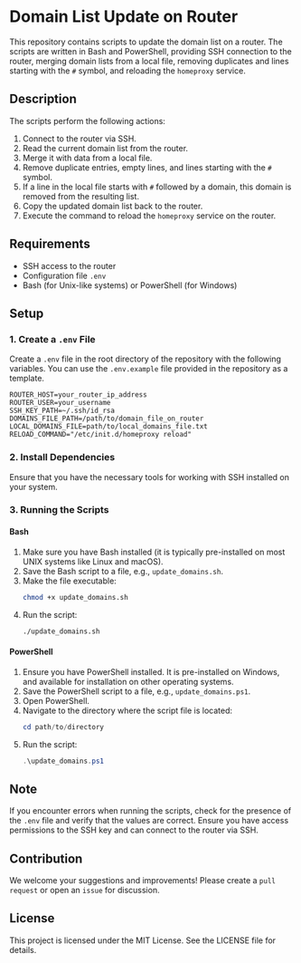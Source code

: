 # Domain List Update on Router

This repository contains scripts to update the domain list on a router. The scripts are written in Bash and PowerShell, providing SSH connection to the router, merging domain lists from a local file, removing duplicates and lines starting with the `#` symbol, and reloading the `homeproxy` service.

## Description

The scripts perform the following actions:
1. Connect to the router via SSH.
2. Read the current domain list from the router.
3. Merge it with data from a local file.
4. Remove duplicate entries, empty lines, and lines starting with the `#` symbol.
5. If a line in the local file starts with `#` followed by a domain, this domain is removed from the resulting list.
6. Copy the updated domain list back to the router.
7. Execute the command to reload the `homeproxy` service on the router.

## Requirements

- SSH access to the router
- Configuration file `.env`
- Bash (for Unix-like systems) or PowerShell (for Windows)

## Setup

### 1. Create a `.env` File

Create a `.env` file in the root directory of the repository with the following variables. You can use the `.env.example` file provided in the repository as a template.

```env
ROUTER_HOST=your_router_ip_address
ROUTER_USER=your_username
SSH_KEY_PATH=~/.ssh/id_rsa
DOMAINS_FILE_PATH=/path/to/domain_file_on_router
LOCAL_DOMAINS_FILE=path/to/local_domains_file.txt
RELOAD_COMMAND="/etc/init.d/homeproxy reload"
```

### 2. Install Dependencies

Ensure that you have the necessary tools for working with SSH installed on your system.

### 3. Running the Scripts

#### Bash

1. Make sure you have Bash installed (it is typically pre-installed on most UNIX systems like Linux and macOS).
2. Save the Bash script to a file, e.g., `update_domains.sh`.
3. Make the file executable:
   ```bash
   chmod +x update_domains.sh
   ```
4. Run the script:
   ```bash
   ./update_domains.sh
   ```

#### PowerShell

1. Ensure you have PowerShell installed. It is pre-installed on Windows, and available for installation on other operating systems.
2. Save the PowerShell script to a file, e.g., `update_domains.ps1`.
3. Open PowerShell.
4. Navigate to the directory where the script file is located:
   ```powershell
   cd path/to/directory
   ```
5. Run the script:
   ```powershell
   .\update_domains.ps1
   ```

## Note

If you encounter errors when running the scripts, check for the presence of the `.env` file and verify that the values are correct. Ensure you have access permissions to the SSH key and can connect to the router via SSH.

## Contribution

We welcome your suggestions and improvements! Please create a `pull request` or open an `issue` for discussion.

## License

This project is licensed under the MIT License. See the LICENSE file for details.
